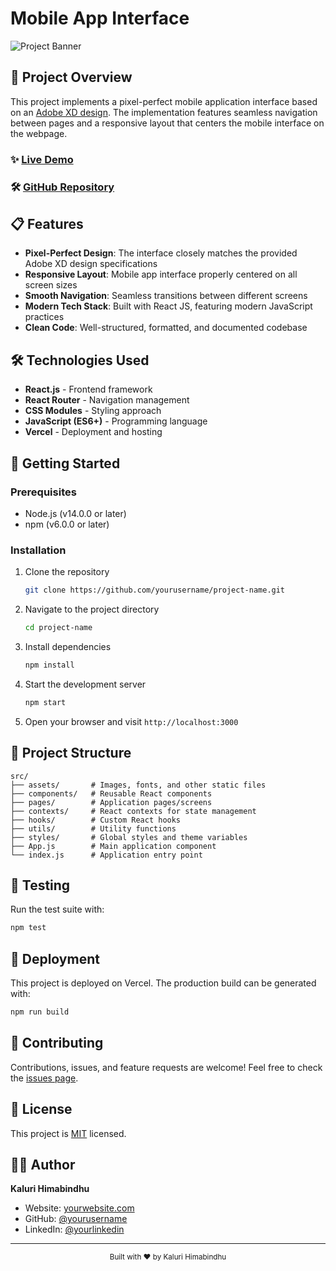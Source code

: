 # Mobile App Interface

![Project Banner](https://via.placeholder.com/1200x300/4F46E5/FFFFFF?text=Mobile+App+Interface)

## 📱 Project Overview

This project implements a pixel-perfect mobile application interface based on an [Adobe XD design](https://xd.adobe.com/view/b68eea25-003d-4a5d-8fdd-d463eeb20b32-e3dd). The implementation features seamless navigation between pages and a responsive layout that centers the mobile interface on the webpage.

### ✨ [Live Demo](https://frontend-five-virid-48.vercel.app/)

### 🛠️ [GitHub Repository](https://github.com/Hiomio/Educase-Assignment-)
## 📋 Features

- **Pixel-Perfect Design**: The interface closely matches the provided Adobe XD design specifications
- **Responsive Layout**: Mobile app interface properly centered on all screen sizes
- **Smooth Navigation**: Seamless transitions between different screens
- **Modern Tech Stack**: Built with React JS, featuring modern JavaScript practices
- **Clean Code**: Well-structured, formatted, and documented codebase

## 🛠️ Technologies Used

- **React.js** - Frontend framework
- **React Router** - Navigation management
- **CSS Modules** - Styling approach
- **JavaScript (ES6+)** - Programming language
- **Vercel** - Deployment and hosting

## 🚀 Getting Started

### Prerequisites

- Node.js (v14.0.0 or later)
- npm (v6.0.0 or later)

### Installation

1. Clone the repository
   ```bash
   git clone https://github.com/yourusername/project-name.git
   ```

2. Navigate to the project directory
   ```bash
   cd project-name
   ```

3. Install dependencies
   ```bash
   npm install
   ```

4. Start the development server
   ```bash
   npm start
   ```

5. Open your browser and visit `http://localhost:3000`

## 📁 Project Structure

```
src/
├── assets/       # Images, fonts, and other static files
├── components/   # Reusable React components
├── pages/        # Application pages/screens
├── contexts/     # React contexts for state management
├── hooks/        # Custom React hooks
├── utils/        # Utility functions
├── styles/       # Global styles and theme variables
├── App.js        # Main application component
└── index.js      # Application entry point
```

## 🧪 Testing

Run the test suite with:

```bash
npm test
```

## 🚀 Deployment

This project is deployed on Vercel. The production build can be generated with:

```bash
npm run build
```

## 🤝 Contributing

Contributions, issues, and feature requests are welcome! Feel free to check the [issues page](https://github.com/yourusername/project-name/issues).

## 📝 License

This project is [MIT](https://choosealicense.com/licenses/mit/) licensed.

## 👨‍💻 Author

**Kaluri Himabindhu**

- Website: [yourwebsite.com](https://yourwebsite.com)
- GitHub: [@yourusername](https://github.com/Hiomio)
- LinkedIn: [@yourlinkedin](https://www.linkedin.com/in/kaluri-himabindhu-9378b927a/)

---

<div align="center">
  <sub>Built with ❤️ by Kaluri Himabindhu</sub>
</div>
